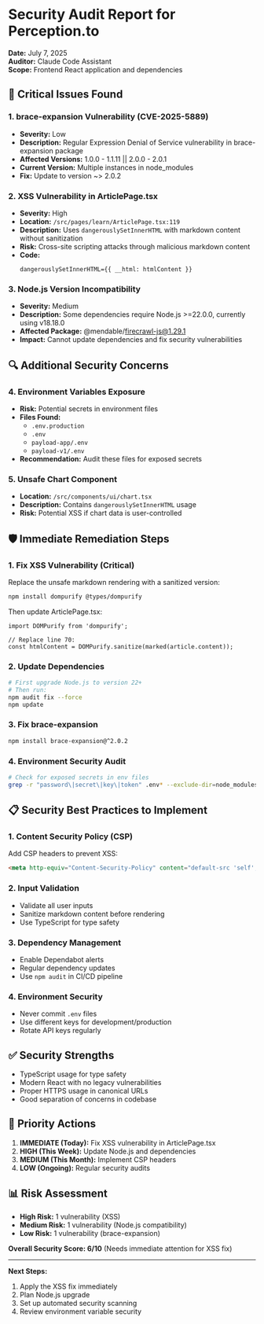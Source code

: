 # Security Audit Report for Perception.to

**Date:** July 7, 2025  
**Auditor:** Claude Code Assistant  
**Scope:** Frontend React application and dependencies

## 🚨 Critical Issues Found

### 1. **brace-expansion Vulnerability (CVE-2025-5889)**
- **Severity:** Low
- **Description:** Regular Expression Denial of Service vulnerability in brace-expansion package
- **Affected Versions:** 1.0.0 - 1.1.11 || 2.0.0 - 2.0.1
- **Current Version:** Multiple instances in node_modules
- **Fix:** Update to version ~> 2.0.2

### 2. **XSS Vulnerability in ArticlePage.tsx**
- **Severity:** High
- **Location:** `/src/pages/learn/ArticlePage.tsx:119`
- **Description:** Uses `dangerouslySetInnerHTML` with markdown content without sanitization
- **Risk:** Cross-site scripting attacks through malicious markdown content
- **Code:**
  ```tsx
  dangerouslySetInnerHTML={{ __html: htmlContent }}
  ```

### 3. **Node.js Version Incompatibility**
- **Severity:** Medium
- **Description:** Some dependencies require Node.js >=22.0.0, currently using v18.18.0
- **Affected Package:** @mendable/firecrawl-js@1.29.1
- **Impact:** Cannot update dependencies and fix security vulnerabilities

## 🔍 Additional Security Concerns

### 4. **Environment Variables Exposure**
- **Risk:** Potential secrets in environment files
- **Files Found:**
  - `.env.production`
  - `.env`
  - `payload-app/.env`
  - `payload-v1/.env`
- **Recommendation:** Audit these files for exposed secrets

### 5. **Unsafe Chart Component**
- **Location:** `/src/components/ui/chart.tsx`
- **Description:** Contains `dangerouslySetInnerHTML` usage
- **Risk:** Potential XSS if chart data is user-controlled

## 🛡️ Immediate Remediation Steps

### 1. Fix XSS Vulnerability (Critical)
Replace the unsafe markdown rendering with a sanitized version:

```bash
npm install dompurify @types/dompurify
```

Then update ArticlePage.tsx:
```tsx
import DOMPurify from 'dompurify';

// Replace line 70:
const htmlContent = DOMPurify.sanitize(marked(article.content));
```

### 2. Update Dependencies
```bash
# First upgrade Node.js to version 22+
# Then run:
npm audit fix --force
npm update
```

### 3. Fix brace-expansion
```bash
npm install brace-expansion@^2.0.2
```

### 4. Environment Security Audit
```bash
# Check for exposed secrets in env files
grep -r "password\|secret\|key\|token" .env* --exclude-dir=node_modules
```

## 📋 Security Best Practices to Implement

### 1. Content Security Policy (CSP)
Add CSP headers to prevent XSS:
```html
<meta http-equiv="Content-Security-Policy" content="default-src 'self'; script-src 'self' 'unsafe-inline'; style-src 'self' 'unsafe-inline';">
```

### 2. Input Validation
- Validate all user inputs
- Sanitize markdown content before rendering
- Use TypeScript for type safety

### 3. Dependency Management
- Enable Dependabot alerts
- Regular dependency updates
- Use `npm audit` in CI/CD pipeline

### 4. Environment Security
- Never commit `.env` files
- Use different keys for development/production
- Rotate API keys regularly

## ✅ Security Strengths

- TypeScript usage for type safety
- Modern React with no legacy vulnerabilities
- Proper HTTPS usage in canonical URLs
- Good separation of concerns in codebase

## 🎯 Priority Actions

1. **IMMEDIATE (Today):** Fix XSS vulnerability in ArticlePage.tsx
2. **HIGH (This Week):** Update Node.js and dependencies
3. **MEDIUM (This Month):** Implement CSP headers
4. **LOW (Ongoing):** Regular security audits

## 📊 Risk Assessment

- **High Risk:** 1 vulnerability (XSS)
- **Medium Risk:** 1 vulnerability (Node.js compatibility)
- **Low Risk:** 1 vulnerability (brace-expansion)

**Overall Security Score: 6/10** (Needs immediate attention for XSS fix)

---

**Next Steps:**
1. Apply the XSS fix immediately
2. Plan Node.js upgrade
3. Set up automated security scanning
4. Review environment variable security